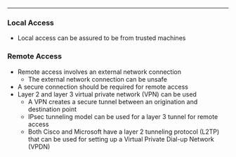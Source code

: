 - - -
### Local Access
- Local access can be assured to be from trusted machines

### Remote Access
- Remote access involves an external network connection
	- The external network connection can be unsafe
- A secure connection should be required for remote access
- Layer 2 and layer 3 virtual private network (VPN) can be used
	- A VPN creates a secure tunnel between an origination and destination point
	- IPsec tunneling model can be used for a layer 3 tunnel for remote access
	- Both Cisco and Microsoft have a layer 2 tunneling protocol (L2TP) that can be used for setting up a Virtual Private Dial-up Network (VPDN)